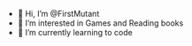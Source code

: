 - 👋 Hi, I’m @FirstMutant
- 👀 I’m interested in Games and Reading books
- 🌱 I’m currently learning to code

<!---
FirstMutant/FirstMutant is a ✨ special ✨ repository because its `README.md` (this file) appears on your GitHub profile.
You can click the Preview link to take a look at your changes.
--->
